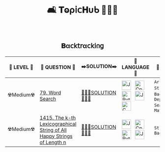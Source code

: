 
<h1 align="center"> 

🛋️ 𝐓ⱺρ𝗂𝖼𝐇υᑲ 🧙🏼‍♂️

</h1> 

</br>

<h2 align="center"> 

𝐁α𝖼𝗄𝗍𝗋α𝖼𝗄𝗂𐓣𝗀

</h2>

| 🔏 LEVEL 🔏 | 📜 QUESTION 📜 | ✒️SOLUTION✒️ | 🍄LANGUAGE🍄 | 📑 TOPICS 📑 |
|------------|----------------|----------------|--------------|----------------|
| ☢️Medium☢️ | [79. Word Search](https://leetcode.com/problems/word-search/description/) | [🧙🏼‍♂️SOLUTION🧙🏼‍♂️](https://github.com/Prakhar-002/LEETCODE/tree/main/%F0%9F%9B%8B%EF%B8%8F%20TopicHub%20%F0%9F%A7%99%F0%9F%8F%BC%E2%80%8D%E2%99%82%EF%B8%8F/%F0%9F%94%AC%20Examine%20Thoroughly%20%F0%9F%A7%AC/Backtracking/%E2%98%A2%EF%B8%8F%20Medium%2079.%20Word%20Search%20%E2%98%83%EF%B8%8F%20%F0%9F%8D%81%20%F0%9F%8D%B0%20%F0%9F%8E%B2%20%F0%9F%92%96) | <img src="https://github.com/user-attachments/assets/7fd3de6f-5b05-4225-aa5b-ae32c0d9010d" width="30" height="30" alt="Java"> &nbsp; <img src="https://github.com/user-attachments/assets/1afbe4a6-4334-40ff-9a8a-9bb3f6d93582" width="30" height="30" alt="Cpp"> &nbsp; <img src="https://github.com/user-attachments/assets/b9632cbd-dda2-4c18-ade9-557b339a4211" width="30" height="30" alt="Python"> &nbsp; <img src="https://github.com/user-attachments/assets/bc9cfa21-fe7e-47e9-9238-a8413b0c3660" width="30" height="30" alt="Javascript"> &nbsp; <img src="https://github.com/user-attachments/assets/0973fca1-aac8-4577-ad4d-50ace95f2139" width="30" height="30" alt="C"> | `Array`, `String`, `Backtracking`, `Depth-First Search`, `Matrix` |
| ☢️Medium☢️ | [1415. The k-th Lexicographical String of All Happy Strings of Length n](https://leetcode.com/problems/the-k-th-lexicographical-string-of-all-happy-strings-of-length-n/description/) | [🧙🏼‍♂️SOLUTION🧙🏼‍♂️](https://github.com/Prakhar-002/LEETCODE/tree/main/%F0%9F%8D%84%20Daily%20Challenge%202025%20%F0%9F%8D%B3/%F0%9F%94%AC%20Examine%20Thoroughly%20%F0%9F%A7%AC/02%20Feb%20%F0%9F%92%90/19%20-%2002%20-%202025%20---%201415.%20The%20k-th%20Lexicographical%20String%20of%20All%20Happy%20Strings%20of%20Length%20n%20%E2%98%83%EF%B8%8F%20%F0%9F%8D%81%20%F0%9F%8D%B0%20%F0%9F%8E%B2) | <img src="https://github.com/user-attachments/assets/7fd3de6f-5b05-4225-aa5b-ae32c0d9010d" width="30" height="30" alt="Java"> &nbsp; <img src="https://github.com/user-attachments/assets/1afbe4a6-4334-40ff-9a8a-9bb3f6d93582" width="30" height="30" alt="Cpp"> &nbsp; <img src="https://github.com/user-attachments/assets/b9632cbd-dda2-4c18-ade9-557b339a4211" width="30" height="30" alt="Python"> &nbsp; <img src="https://github.com/user-attachments/assets/bc9cfa21-fe7e-47e9-9238-a8413b0c3660" width="30" height="30" alt="Javascript"> &nbsp; | `String`, `Backtracking` |
